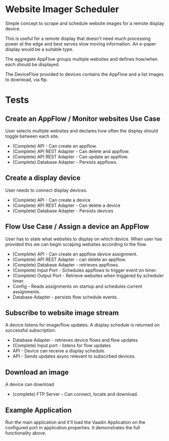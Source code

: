 # Website Imager Scheduler

Simple concept to scrape and schedule website images for a remote display device. 

This is useful for a remote display that doesn't need much processing power at the edge and best serves slow moving information. An e-paper display would be a suitable type.

The aggregate AppFlow groups multiple websites and defines how/when each should be displayed.

The DeviceFlow provided to devices contains the AppFlow and a list images to download, via ftp.

# Tests

## Create an AppFlow / Monitor websites Use Case

User selects multiple websites and declares how often the display should toggle between each site.

- (Complete) API - Can create an appflow.
- (Complete) API REST Adapter - Can delete and appflow.
- (Complete) API REST Adapter - Can update an appflow.
- (Complete) Database Adapter - Persists appflows.

## Create a display device

User needs to connect display devices.

- (Complete) API - Can create a device
- (Complete) API REST Adapter - Can delete a device
- (Complete) Database Adapter - Persists devices

## Flow Use Case / Assign a device an AppFlow

User has to state what websites to display on which device. When user has provided this we can begin scraping websites according to the flow.

- (Complete) API - Can create an appflow device assignment.
- (Complete) API REST Adapter - can delete an appflow.
- (Complete) Database Adapter - retrieves appflows.
- (Complete) Input Port - Schedules appflows to trigger event on timer.
- (Complete) Output Port - Retrieve websites when triggered by scheduler timer.
- Config - Reads assignments on startup and schedules current assignments.
- Database Adapter - persists flow schedule events.

## Subscribe to website image stream

A device listens for image/flow updates. A display schedule is returned on successful subscription.

- Database Adapter - retrieves device flows and flow updates
- (Complete) Input port - listens for flow updates
- API - Device can receive a display schedule.
- API - Sends updates async relevant to subscirbed devices.

## Download an image

A device can download

- (complete) FTP Server - Can connect, locate and download.

## Example Application

Run the main application and it'll load the Vaadin Application on the configured port in application.properties.
It demonstrates the full functionality above.




